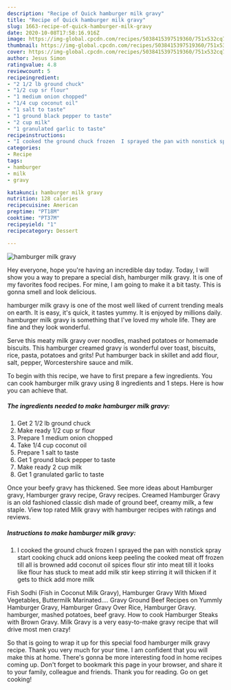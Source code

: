 ```yaml
---
description: "Recipe of Quick hamburger milk gravy"
title: "Recipe of Quick hamburger milk gravy"
slug: 1663-recipe-of-quick-hamburger-milk-gravy
date: 2020-10-08T17:58:16.916Z
image: https://img-global.cpcdn.com/recipes/5038415397519360/751x532cq70/hamburger-milk-gravy-recipe-main-photo.jpg
thumbnail: https://img-global.cpcdn.com/recipes/5038415397519360/751x532cq70/hamburger-milk-gravy-recipe-main-photo.jpg
cover: https://img-global.cpcdn.com/recipes/5038415397519360/751x532cq70/hamburger-milk-gravy-recipe-main-photo.jpg
author: Jesus Simon
ratingvalue: 4.8
reviewcount: 5
recipeingredient:
- "2 1/2 lb ground chuck"
- "1/2 cup sr flour"
- "1 medium onion chopped"
- "1/4 cup coconut oil"
- "1 salt to taste"
- "1 ground black pepper to taste"
- "2 cup milk"
- "1 granulated garlic to taste"
recipeinstructions:
- "I cooked the ground chuck frozen  I sprayed the pan with nonstick spray  start cooking  chuck add onions  keep peeling the cooked meat off frozen till all is browned add coconut oil spices flour stir into meat till it looks like flour has stuck to meat  add milk stir keep stirring it will thicken if it gets to thick add more milk"
categories:
- Recipe
tags:
- hamburger
- milk
- gravy

katakunci: hamburger milk gravy 
nutrition: 128 calories
recipecuisine: American
preptime: "PT18M"
cooktime: "PT37M"
recipeyield: "1"
recipecategory: Dessert

---
```



![hamburger milk gravy](https://img-global.cpcdn.com/recipes/5038415397519360/751x532cq70/hamburger-milk-gravy-recipe-main-photo.jpg)

Hey everyone, hope you're having an incredible day today. Today, I will show you a way to prepare a special dish, hamburger milk gravy. It is one of my favorites food recipes. For mine, I am going to make it a bit tasty. This is gonna smell and look delicious.

hamburger milk gravy is one of the most well liked of current trending meals on earth. It is easy, it's quick, it tastes yummy. It is enjoyed by millions daily. hamburger milk gravy is something that I've loved my whole life. They are fine and they look wonderful.

Serve this meaty milk gravy over noodles, mashed potatoes or homemade biscuits. This hamburger creamed gravy is wonderful over toast, biscuits, rice, pasta, potatoes and grits! Put hamburger back in skillet and add flour, salt, pepper, Worcestershire sauce and milk.


To begin with this recipe, we have to first prepare a few ingredients. You can cook hamburger milk gravy using 8 ingredients and 1 steps. Here is how you can achieve that.

<!--inarticleads1-->

##### The ingredients needed to make hamburger milk gravy:

1. Get 2 1/2 lb ground chuck
1. Make ready 1/2 cup sr flour
1. Prepare 1 medium onion chopped
1. Take 1/4 cup coconut oil
1. Prepare 1 salt to taste
1. Get 1 ground black pepper to taste
1. Make ready 2 cup milk
1. Get 1 granulated garlic to taste


Once your beefy gravy has thickened. See more ideas about Hamburger gravy, Hamburger gravy recipe, Gravy recipes. Creamed Hamburger Gravy is an old fashioned classic dish made of ground beef, creamy milk, a few staple. View top rated Milk gravy with hamburger recipes with ratings and reviews. 

<!--inarticleads2-->

##### Instructions to make hamburger milk gravy:

1. I cooked the ground chuck frozen  I sprayed the pan with nonstick spray  start cooking  chuck add onions  keep peeling the cooked meat off frozen till all is browned add coconut oil spices flour stir into meat till it looks like flour has stuck to meat  add milk stir keep stirring it will thicken if it gets to thick add more milk


Fish Sodhi (Fish in Coconut Milk Gravy), Hamburger Gravy With Mixed Vegetables, Buttermilk Marinated…. Gravy Ground Beef Recipes on Yummly Hamburger Gravy, Hamburger Gravy Over Rice, Hamburger Gravy. hamburger, mashed potatoes, beef gravy. How to cook Hamburger Steaks with Brown Gravy. Milk Gravy is a very easy-to-make gravy recipe that will drive most men crazy! 

So that is going to wrap it up for this special food hamburger milk gravy recipe. Thank you very much for your time. I am confident that you will make this at home. There's gonna be more interesting food in home recipes coming up. Don't forget to bookmark this page in your browser, and share it to your family, colleague and friends. Thank you for reading. Go on get cooking!
